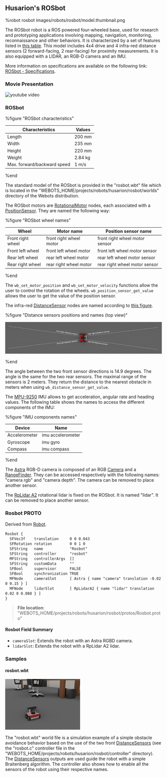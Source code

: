 ## Husarion's ROSbot

%robot rosbot images/robots/rosbot/model.thumbnail.png

The ROSbot robot is a ROS powered four-wheeled base, used for research and prototyping applications involving mapping, navigation, monitoring, reconnaissance and other behaviors.
It is characterized by a set of features listed in [this table](#rosbot-characteristics).
This model includes 4x4 drive and 4 infra-red distance sensors (2 forward-facing, 2 rear-facing) for proximity measurements. 
It is also equipped with a LIDAR, an RGB-D camera and an IMU.

More information on specifications are available on the following link: [ROSbot - Specifications](https://husarion.com/manuals/rosbot/#specification).

### Movie Presentation

![youtube video](https://www.youtube.com/watch?v=QHJFNMX4Us8&ab_channel=Husarion)

### ROSbot

%figure "ROSbot characteristics"

| Characteristics             | Values       |
| --------------------------- | ------------ |
| Length                      | 200 mm       |
| Width                       | 235 mm       |
| Height                      | 220 mm       |
| Weight                      | 2.84 kg      |
| Max. forward/backward speed | 1 m/s        |

%end

The standard model of the ROSbot is provided in the "rosbot.wbt" file which is located in the "WEBOTS\_HOME/projects/robots/husarion/rosbot/worlds" directory of the Webots distribution.

The ROSbot motors are [RotationalMotor](../reference/rotationalmotor.md) nodes, each associated with a [PositionSensor](../reference/positionsensor.md). 
They are named the following way:

%figure "ROSbot wheel names"

| Wheel                | Motor name                  | Position sensor name           |
| -------------------- | --------------------------- | ------------------------------ |
| Front right wheel    | front right wheel motor     | front right wheel motor sensor |
| Front left wheel     | front left wheel motor      | front left wheel motor sensor  |
| Rear left wheel      | rear left wheel motor       | rear left wheel motor sensor   |
| Rear right wheel     | rear right wheel motor      | rear right wheel motor sensor  |

%end

The `wb_set_motor_position` and `wb_set_motor_velocity` functions allow the user to control the rotation of the wheels. 
`wb_position_sensor_get_value` allows the user to get the value of the position sensor.

The infra-red [DistanceSensor](../reference/distancesensor.md) nodes are named according to [this figure](#distance-sensors-positions-and-names-top-view).

%figure "Distance sensors positions and names (top view)"

![distance_sensors.png](images/robots/rosbot/distance_sensors.png)

%end

The angle between the two front sensor directions is 14.9 degrees. 
The angle is the same for the two rear sensors. 
The maximal range of the sensors is 2 meters. 
They return the distance to the nearest obstacle in meters when using `wb_distance_sensor_get_value`.

The [MPU-9250](imu-sensors.md#mpu-9250) IMU allows to get acceleration, angular rate and heading values. 
The following table shows the names to access the different components of the IMU:

%figure "IMU components names"

| Device        | Name                        | 
| ------------- | --------------------------- | 
| Accelerometer | imu accelerometer           |
| Gyroscope     | imu gyro                    | 
| Compass       | imu compass                 | 

%end

The [Astra](range-finder-sensors.md#astra) RGB-D camera is composed of an RGB [Camera](../reference/camera.md) and a [RangeFinder](../reference/rangefinder.md). 
They can be accessed respectively with the following names: "camera rgb" and "camera depth". 
The camera can be removed to place another sensor.

The [RpLidar A2](lidar-sensors.md#rplidar-a2) rotational lidar is fixed on the ROSbot. 
It is named "lidar". 
It can be removed to place another sensor.

### Rosbot PROTO

Derived from [Robot](../reference/robot.md).

```
Rosbot {
  SFVec3f    translation     0 0 0.043
  SFRotation rotation        0 0 1 0
  SFString   name            "Rosbot"
  SFString   controller      "rosbot"
  MFString   controllerArgs  []
  SFString   customData      ""
  SFBool     supervisor      FALSE
  SFBool     synchronization TRUE
  MFNode     cameraSlot      [ Astra { name "camera" translation -0.02 0 0.15 } ]
  MFNode     lidarSlot       [ RpLidarA2 { name "lidar" translation 0.02 0 0.088 } ]
}
```

> **File location**: "WEBOTS\_HOME/projects/robots/husarion/rosbot/protos/Rosbot.proto"

#### Rosbot Field Summary

- `cameraSlot`: Extends the robot with an Astra RGBD camera.
- `lidarSlot`: Extends the robot with a RpLidar A2 lidar.

### Samples

#### rosbot.wbt

![rosbot.png](images/robots/rosbot/rosbot.wbt.thumbnail.png) 

The "rosbot.wbt" world file is a simulation example of a simple obstacle avoidance behavior based on the use of the two front [DistanceSensors](../reference/distancesensor.md) (see the "rosbot.c" controller file in the "WEBOTS\_HOME/projects/robots/husarion/rosbot/controller" directory).
The [DistanceSensors](../reference/distancesensor.md) outputs are used guide the robot with a simple Braitenberg algorithm.
The controller also shows how to enable all the sensors of the robot using their respective names.
